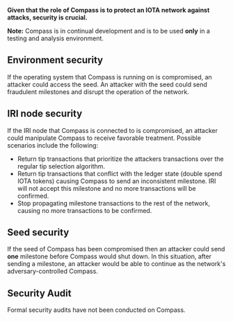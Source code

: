 **Given that the role of Compass is to protect an IOTA network against attacks, security is crucial.**

**Note:** Compass is in continual development and is to be used **only** in a testing and analysis environment. 

## Environment security
If the operating system that Compass is running on is compromised, an attacker could access the seed. An attacker with the seed could send fraudulent milestones and disrupt the operation of the network.

## IRI node security
If the IRI node that Compass is connected to is compromised, an attacker could manipulate Compass to receive favorable treatment. Possible scenarios include the following:
- Return tip transactions that prioritize the attackers transactions over the regular tip selection algorithm.
- Return tip transactions that conflict with the ledger state (double spend IOTA tokens) causing Compass to send an inconsistent milestone. IRI will not accept this milestone and no more transactions will be confirmed.
- Stop propagating milestone transactions to the rest of the network, causing no more transactions to be confirmed.

## Seed security
If the seed of Compass has been compromised then an attacker could send **one** milestone before Compass would shut down. In this situation, after sending a milestone, an attacker would be able to continue as the network's adversary-controlled Compass.

## Security Audit
Formal security audits have not been conducted on Compass. 